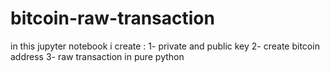 # bitcoin-raw-transaction

in this jupyter notebook i create :
  1- private and public key 
  2- create bitcoin address 
  3- raw transaction
in pure python
